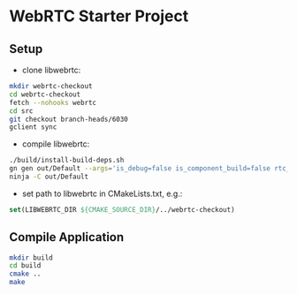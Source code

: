 # WebRTC Starter Project

## Setup

* clone libwebrtc:

```bash
mkdir webrtc-checkout
cd webrtc-checkout
fetch --nohooks webrtc
cd src
git checkout branch-heads/6030
gclient sync
```

* compile libwebrtc:

```bash
./build/install-build-deps.sh
gn gen out/Default --args='is_debug=false is_component_build=false rtc_include_tests=false use_custom_libcxx=false treat_warnings_as_errors=false use_ozone=true rtc_use_x11=false use_rtti=true rtc_build_examples=false'
ninja -C out/Default
```

* set path to libwebrtc in CMakeLists.txt, e.g.:

```cmake
set(LIBWEBRTC_DIR ${CMAKE_SOURCE_DIR}/../webrtc-checkout)
```

## Compile Application

```bash
mkdir build
cd build
cmake ..
make
```